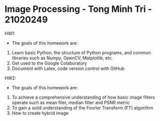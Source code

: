 # Image Processing - Tong Minh Tri - 21020249
 HW1:
 - The goals of this homework are:
1. Learn basic Python, the structure of Python programs, and common libraries such as Numpy,
OpenCV, Matplotlib, etc.
2. Get used to the Google Colaboratory 
3. Document with Latex, code version control with GitHub

HW2:
- The goals of this homework are:
1. To achieve a comprehensive understanding of how basic image filters operate such as mean filer, median filter and PSNR metric
2. To gain a solid understanding of the Fourier Transform (FT) algorithm
3. How to create hybrid image

 
